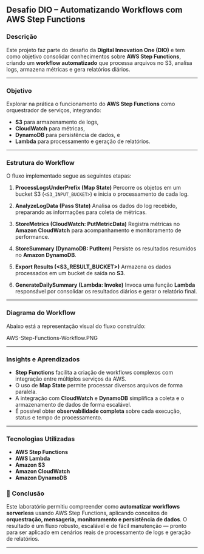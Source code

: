 ##  Desafio DIO – Automatizando Workflows com AWS Step Functions

###  Descrição

Este projeto faz parte do desafio da **Digital Innovation One (DIO)** e tem como objetivo consolidar conhecimentos sobre **AWS Step Functions**, criando um **workflow automatizado** que processa arquivos no S3, analisa logs, armazena métricas e gera relatórios diários.

---

### Objetivo

Explorar na prática o funcionamento do **AWS Step Functions** como orquestrador de serviços, integrando:

* **S3** para armazenamento de logs,
* **CloudWatch** para métricas,
* **DynamoDB** para persistência de dados, e
* **Lambda** para processamento e geração de relatórios.

---

###  Estrutura do Workflow

O fluxo implementado segue as seguintes etapas:

1. **ProcessLogsUnderPrefix (Map State)**
   Percorre os objetos em um bucket S3 (`<S3_INPUT_BUCKET>`) e inicia o processamento de cada log.

2. **AnalyzeLogData (Pass State)**
   Analisa os dados do log recebido, preparando as informações para coleta de métricas.

3. **StoreMetrics (CloudWatch: PutMetricData)**
   Registra métricas no **Amazon CloudWatch** para acompanhamento e monitoramento de performance.

4. **StoreSummary (DynamoDB: PutItem)**
   Persiste os resultados resumidos no **Amazon DynamoDB**.

5. **Export Results (<S3_RESULT_BUCKET>)**
   Armazena os dados processados em um bucket de saída no **S3**.

6. **GenerateDailySummary (Lambda: Invoke)**
   Invoca uma função **Lambda** responsável por consolidar os resultados diários e gerar o relatório final.

---

###  Diagrama do Workflow

Abaixo está a representação visual do fluxo construído:

AWS-Step-Functions-Workflow.PNG

---

###  Insights e Aprendizados

* **Step Functions** facilita a criação de workflows complexos com integração entre múltiplos serviços da AWS.
* O uso de **Map State** permite processar diversos arquivos de forma paralela.
* A integração com **CloudWatch** e **DynamoDB** simplifica a coleta e o armazenamento de dados de forma escalável.
* É possível obter **observabilidade completa** sobre cada execução, status e tempo de processamento.

---

###  Tecnologias Utilizadas

* **AWS Step Functions**
* **AWS Lambda**
* **Amazon S3**
* **Amazon CloudWatch**
* **Amazon DynamoDB**



### 🏁 Conclusão

Este laboratório permitiu compreender como **automatizar workflows serverless** usando AWS Step Functions, aplicando conceitos de **orquestração, mensageria, monitoramento e persistência de dados**.
O resultado é um fluxo robusto, escalável e de fácil manutenção — pronto para ser aplicado em cenários reais de processamento de logs e geração de relatórios.

---

